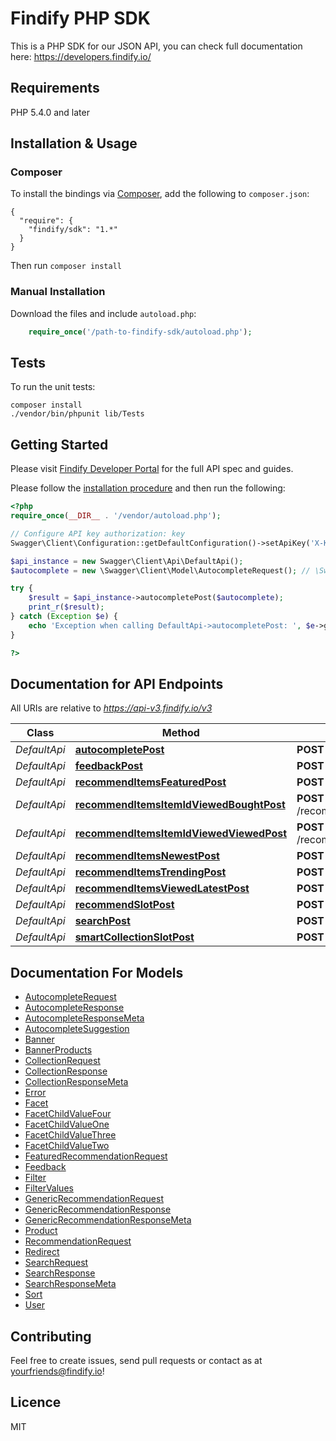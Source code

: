 # Findify PHP SDK

This is a PHP SDK for our JSON API, you can check full documentation here: https://developers.findify.io/


## Requirements

PHP 5.4.0 and later

## Installation & Usage

### Composer

To install the bindings via [Composer](http://getcomposer.org/), add the following to `composer.json`:

```
{
  "require": {
    "findify/sdk": "1.*"
  }
}
```

Then run `composer install`

### Manual Installation

Download the files and include `autoload.php`:

```php
    require_once('/path-to-findify-sdk/autoload.php');
```

## Tests

To run the unit tests:

```
composer install
./vendor/bin/phpunit lib/Tests
```

## Getting Started

Please visit [Findify Developer Portal](https://developers.findify.io) for the full API spec and guides.

Please follow the [installation procedure](#installation--usage) and then run the following:

```php
<?php
require_once(__DIR__ . '/vendor/autoload.php');

// Configure API key authorization: key
Swagger\Client\Configuration::getDefaultConfiguration()->setApiKey('X-Key', 'YOUR_API_KEY');

$api_instance = new Swagger\Client\Api\DefaultApi();
$autocomplete = new \Swagger\Client\Model\AutocompleteRequest(); // \Swagger\Client\Model\AutocompleteRequest | Request parameters for autocomplete

try {
    $result = $api_instance->autocompletePost($autocomplete);
    print_r($result);
} catch (Exception $e) {
    echo 'Exception when calling DefaultApi->autocompletePost: ', $e->getMessage(), PHP_EOL;
}

?>
```

## Documentation for API Endpoints

All URIs are relative to *https://api-v3.findify.io/v3*

Class | Method | HTTP request | Description
------------ | ------------- | ------------- | -------------
*DefaultApi* | [**autocompletePost**](docs/Api/DefaultApi.md#autocompletepost) | **POST** /autocomplete | 
*DefaultApi* | [**feedbackPost**](docs/Api/DefaultApi.md#feedbackpost) | **POST** /feedback | 
*DefaultApi* | [**recommendItemsFeaturedPost**](docs/Api/DefaultApi.md#recommenditemsfeaturedpost) | **POST** /recommend/items/featured | 
*DefaultApi* | [**recommendItemsItemIdViewedBoughtPost**](docs/Api/DefaultApi.md#recommenditemsitemidviewedboughtpost) | **POST** /recommend/items/{item_id}/viewed/bought | 
*DefaultApi* | [**recommendItemsItemIdViewedViewedPost**](docs/Api/DefaultApi.md#recommenditemsitemidviewedviewedpost) | **POST** /recommend/items/{item_id}/viewed/viewed | 
*DefaultApi* | [**recommendItemsNewestPost**](docs/Api/DefaultApi.md#recommenditemsnewestpost) | **POST** /recommend/items/newest | 
*DefaultApi* | [**recommendItemsTrendingPost**](docs/Api/DefaultApi.md#recommenditemstrendingpost) | **POST** /recommend/items/trending | 
*DefaultApi* | [**recommendItemsViewedLatestPost**](docs/Api/DefaultApi.md#recommenditemsviewedlatestpost) | **POST** /recommend/items/viewed/latest | 
*DefaultApi* | [**recommendSlotPost**](docs/Api/DefaultApi.md#recommendslotpost) | **POST** /recommend/{slot} | 
*DefaultApi* | [**searchPost**](docs/Api/DefaultApi.md#searchpost) | **POST** /search | 
*DefaultApi* | [**smartCollectionSlotPost**](docs/Api/DefaultApi.md#smartcollectionslotpost) | **POST** /smart-collection/{slot} | 


## Documentation For Models

 - [AutocompleteRequest](docs/Model/AutocompleteRequest.md)
 - [AutocompleteResponse](docs/Model/AutocompleteResponse.md)
 - [AutocompleteResponseMeta](docs/Model/AutocompleteResponseMeta.md)
 - [AutocompleteSuggestion](docs/Model/AutocompleteSuggestion.md)
 - [Banner](docs/Model/Banner.md)
 - [BannerProducts](docs/Model/BannerProducts.md)
 - [CollectionRequest](docs/Model/CollectionRequest.md)
 - [CollectionResponse](docs/Model/CollectionResponse.md)
 - [CollectionResponseMeta](docs/Model/CollectionResponseMeta.md)
 - [Error](docs/Model/Error.md)
 - [Facet](docs/Model/Facet.md)
 - [FacetChildValueFour](docs/Model/FacetChildValueFour.md)
 - [FacetChildValueOne](docs/Model/FacetChildValueOne.md)
 - [FacetChildValueThree](docs/Model/FacetChildValueThree.md)
 - [FacetChildValueTwo](docs/Model/FacetChildValueTwo.md)
 - [FeaturedRecommendationRequest](docs/Model/FeaturedRecommendationRequest.md)
 - [Feedback](docs/Model/Feedback.md)
 - [Filter](docs/Model/Filter.md)
 - [FilterValues](docs/Model/FilterValues.md)
 - [GenericRecommendationRequest](docs/Model/GenericRecommendationRequest.md)
 - [GenericRecommendationResponse](docs/Model/GenericRecommendationResponse.md)
 - [GenericRecommendationResponseMeta](docs/Model/GenericRecommendationResponseMeta.md)
 - [Product](docs/Model/Product.md)
 - [RecommendationRequest](docs/Model/RecommendationRequest.md)
 - [Redirect](docs/Model/Redirect.md)
 - [SearchRequest](docs/Model/SearchRequest.md)
 - [SearchResponse](docs/Model/SearchResponse.md)
 - [SearchResponseMeta](docs/Model/SearchResponseMeta.md)
 - [Sort](docs/Model/Sort.md)
 - [User](docs/Model/User.md)

## Contributing

Feel free to create issues, send pull requests or contact as at yourfriends@findify.io!

## Licence

MIT